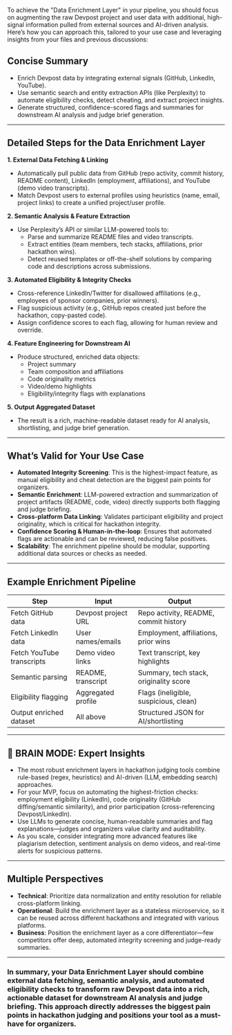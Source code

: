 
To achieve the "Data Enrichment Layer" in your pipeline, you should focus on augmenting the raw Devpost project and user data with additional, high-signal information pulled from external sources and AI-driven analysis. Here’s how you can approach this, tailored to your use case and leveraging insights from your files and previous discussions:

## Concise Summary
- Enrich Devpost data by integrating external signals (GitHub, LinkedIn, YouTube).
- Use semantic search and entity extraction APIs (like Perplexity) to automate eligibility checks, detect cheating, and extract project insights.
- Generate structured, confidence-scored flags and summaries for downstream AI analysis and judge brief generation.

---

## Detailed Steps for the Data Enrichment Layer
**1. External Data Fetching & Linking**
- Automatically pull public data from GitHub (repo activity, commit history, README content), LinkedIn (employment, affiliations), and YouTube (demo video transcripts).
- Match Devpost users to external profiles using heuristics (name, email, project links) to create a unified project/user profile.

**2. Semantic Analysis & Feature Extraction**
- Use Perplexity’s API or similar LLM-powered tools to:
  - Parse and summarize README files and video transcripts.
  - Extract entities (team members, tech stacks, affiliations, prior hackathon wins).
  - Detect reused templates or off-the-shelf solutions by comparing code and descriptions across submissions.

**3. Automated Eligibility & Integrity Checks**
- Cross-reference LinkedIn/Twitter for disallowed affiliations (e.g., employees of sponsor companies, prior winners).
- Flag suspicious activity (e.g., GitHub repos created just before the hackathon, copy-pasted code).
- Assign confidence scores to each flag, allowing for human review and override.

**4. Feature Engineering for Downstream AI**
- Produce structured, enriched data objects:
  - Project summary
  - Team composition and affiliations
  - Code originality metrics
  - Video/demo highlights
  - Eligibility/integrity flags with explanations

**5. Output Aggregated Dataset**
- The result is a rich, machine-readable dataset ready for AI analysis, shortlisting, and judge brief generation.

---

## What’s Valid for Your Use Case
- **Automated Integrity Screening**: This is the highest-impact feature, as manual eligibility and cheat detection are the biggest pain points for organizers.
- **Semantic Enrichment**: LLM-powered extraction and summarization of project artifacts (README, code, video) directly supports both flagging and judge briefing.
- **Cross-platform Data Linking**: Validates participant eligibility and project originality, which is critical for hackathon integrity.
- **Confidence Scoring & Human-in-the-loop**: Ensures that automated flags are actionable and can be reviewed, reducing false positives.
- **Scalability**: The enrichment pipeline should be modular, supporting additional data sources or checks as needed.

---

## Example Enrichment Pipeline

| Step                        | Input                           | Output                                      |
|-----------------------------|----------------------------------|---------------------------------------------|
| Fetch GitHub data           | Devpost project URL             | Repo activity, README, commit history       |
| Fetch LinkedIn data         | User names/emails               | Employment, affiliations, prior wins        |
| Fetch YouTube transcripts   | Demo video links                | Text transcript, key highlights             |
| Semantic parsing            | README, transcript              | Summary, tech stack, originality score      |
| Eligibility flagging        | Aggregated profile              | Flags (ineligible, suspicious, clean)       |
| Output enriched dataset     | All above                       | Structured JSON for AI/shortlisting         |

---

## 🧠 BRAIN MODE: Expert Insights
- The most robust enrichment layers in hackathon judging tools combine rule-based (regex, heuristics) and AI-driven (LLM, embedding search) approaches.
- For your MVP, focus on automating the highest-friction checks: employment eligibility (LinkedIn), code originality (GitHub diffing/semantic similarity), and prior participation (cross-referencing Devpost/LinkedIn).
- Use LLMs to generate concise, human-readable summaries and flag explanations—judges and organizers value clarity and auditability.
- As you scale, consider integrating more advanced features like plagiarism detection, sentiment analysis on demo videos, and real-time alerts for suspicious patterns.

---

## Multiple Perspectives
- **Technical**: Prioritize data normalization and entity resolution for reliable cross-platform linking.
- **Operational**: Build the enrichment layer as a stateless microservice, so it can be reused across different hackathons and integrated with various platforms.
- **Business**: Position the enrichment layer as a core differentiator—few competitors offer deep, automated integrity screening and judge-ready summaries.

---

### In summary, your Data Enrichment Layer should combine external data fetching, semantic analysis, and automated eligibility checks to transform raw Devpost data into a rich, actionable dataset for downstream AI analysis and judge briefing. This approach directly addresses the biggest pain points in hackathon judging and positions your tool as a must-have for organizers.